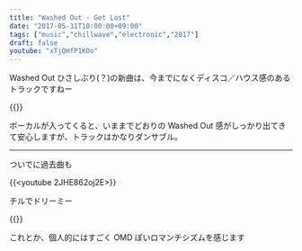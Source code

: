 ```yaml
---
title: "Washed Out - Get Lost"
date: "2017-05-31T10:00:00+09:00"
tags: ["music","chillwave","electronic","2017"]
draft: false
youtube: "xTjQHfP1KOo"
---
```


Washed Out ひさしぶり(？)の新曲は、今までになくディスコ／ハウス感のあるトラックですねー

{{<youtube xTjQHfP1KOo>}}

ボーカルが入ってくると、いままでどおりの Washed Out 感がしっかり出てきて安心しますが、トラックはかなりダンサブル。

---

ついでに過去曲も

{{<youtube 2JHE862oj2E>}}

チルでドリーミー

{{<youtube HEBb3GxubAc>}}

これとか、個人的にはすごく OMD ぽいロマンチシズムを感じます
